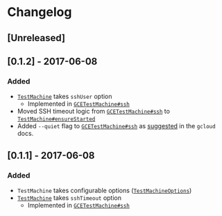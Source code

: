 # Changelog

## [Unreleased]

## [0.1.2] - 2017-06-08

### Added

- [`TestMachine`][] takes `sshUser` option
  - Implemented in [`GCETestMachine#ssh`][]
- Moved SSH timeout logic from [`GCETestMachine#ssh`][] to [`TestMachine#ensureStarted`][]
- Added `--quiet` flag to [`GCETestMachine#ssh`][] as
  [suggested](https://cloud.google.com/sdk/gcloud/reference/compute/ssh#DESCRIPTION)
  in the `gcloud` docs.

## [0.1.1] - 2017-06-08

### Added

- `TestMachine` takes configurable options ([`TestMachineOptions`][])
- [`TestMachine`][] takes `sshTimeout` option
  - Implemented in [`GCETestMachine#ssh`][]

[`TestMachineOptions`]: https://rweda.github.io/cloud-machine-testing/global.html#TestMachineOptions
[`TestMachine`]: https://rweda.github.io/cloud-machine-testing/TestMachine.html
[`TestMachine#ensureStarted`]: https://rweda.github.io/cloud-machine-testing/TestMachine.html#ensureStarted
[`GCETestMachine#ssh`]: https://rweda.github.io/cloud-machine-testing/GCETestMachine.html#ssh
